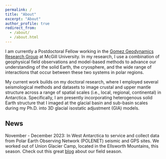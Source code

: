 ```yaml
---
permalink: /
title: "About"
excerpt: "About"
author_profile: true
redirect_from: 
  - /about/
  - /about.html
---
```


I am currently a Postdoctoral Fellow working in the [Gomez Geodynamics Research Group](https://www.natalyagomez.com "Geodynamics Research Group") 
at McGill University. In my research, I use a combination of geophysical field
observations and model-based methods to advance our understanding of the solid Earth,
the cryosphere, and the wide range of interactions that occur between these two systems
in polar regions. 

My current work builds on my doctoral research, where I employed several seismological methods 
and datasets to image crustal and upper mantle structure across a range of spatial scales 
(i.e., local, regional, continental) in Antarctica. Specifically, I am presently 
incorporating heterogenous solid Earth structure that I imaged at the glacial basin and 
sub-basin scales during my Ph.D. into 3D glacial isostatic adjustment (GIA) models.

## News
November - December 2023: In West Antarctica to service and collect data from Polar Earth Observing Network (POLENET) seismic 
and GPS sites. We worked out of Union Glacier Camp, located in the Ellsworth Mountains, this season. Check out this great 
[blog](https://polenet.org/2023-2024-field-season-progress/) about our field season. 